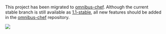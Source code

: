 This project has been migrated to [omnibus-chef](https://github.com/opscode/omnibus-chef). Although the current stable branch is still available as [1.1-stable](https://github.com/opscode/omnibus-push-jobs-client/tree/1.1-stable), all new features should be added in the [omnibus-chef](https://github.com/opscode/omnibus-chef) repository.

![](http://www.memecreator.org/static/images/memes/2600871.jpg)
